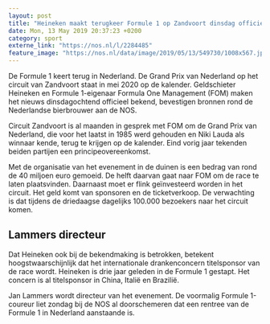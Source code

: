 ```yaml
---
layout: post
title: "Heineken maakt terugkeer Formule 1 op Zandvoort dinsdag officieel bekend"
date: Mon, 13 May 2019 20:37:23 +0200
category: sport
externe_link: "https://nos.nl/l/2284485"
feature_image: "https://nos.nl/data/image/2019/05/13/549730/1008x567.jpg"
---
```


<p>De Formule 1 keert terug in Nederland. De Grand Prix van Nederland op het circuit van Zandvoort staat in mei 2020 op de kalender. Geldschieter Heineken en Formule 1-eigenaar Formula One Management (FOM) maken het nieuws dinsdagochtend officieel bekend, bevestigen bronnen rond de Nederlandse bierbrouwer aan de NOS.</p>
<p>Circuit Zandvoort is al maanden in gesprek met FOM om de Grand Prix van Nederland, die voor het laatst in 1985 werd gehouden en Niki Lauda als winnaar kende, terug te krijgen op de kalender. Eind vorig jaar tekenden beiden partijen een principeovereenkomst.</p>
<p>Met de organisatie van het evenement in de duinen is een bedrag van rond de 40 miljoen euro gemoeid. De helft daarvan gaat naar FOM om de race te laten plaatsvinden. Daarnaast moet er flink geïnvesteerd worden in het circuit. Het geld komt van sponsoren en de ticketverkoop. De verwachting is dat tijdens de driedaagse dagelijks 100.000 bezoekers naar het circuit komen.</p>
<h2>Lammers directeur</h2>
<p>Dat Heineken ook bij de bekendmaking is betrokken, betekent hoogstwaarschijnlijk dat het internationale drankenconcern titelsponsor van de race wordt. Heineken is drie jaar geleden in de Formule 1 gestapt. Het concern is al titelsponsor in China, Italië en Brazilië.</p>
<p>Jan Lammers wordt directeur van het evenement. De voormalig Formule 1-coureur liet zondag bij de NOS al doorschemeren dat een rentree van de Formule 1 in Nederland aanstaande is.</p>
